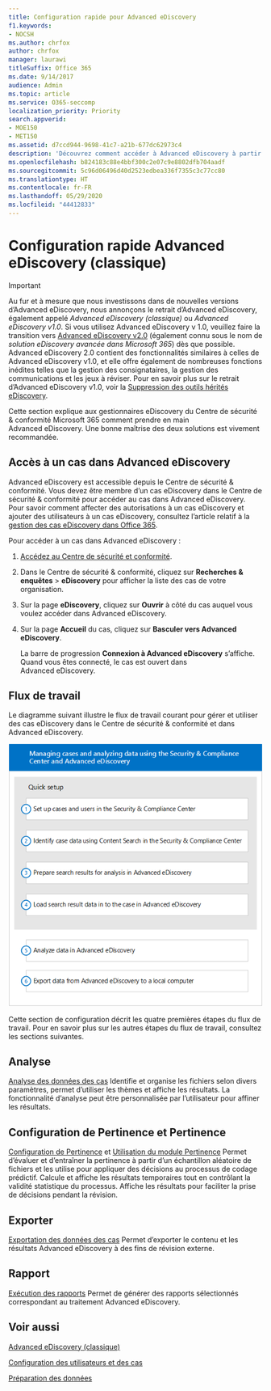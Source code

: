 ```yaml
---
title: Configuration rapide pour Advanced eDiscovery
f1.keywords:
- NOCSH
ms.author: chrfox
author: chrfox
manager: laurawi
titleSuffix: Office 365
ms.date: 9/14/2017
audience: Admin
ms.topic: article
ms.service: O365-seccomp
localization_priority: Priority
search.appverid:
- MOE150
- MET150
ms.assetid: d7ccd944-9698-41c7-a21b-677dc62973c4
description: 'Découvrez comment accéder à Advanced eDiscovery à partir du Centre de sécurité et conformité, et consulter un flux de travail classique pour utiliser Advanced eDiscovery.  '
ms.openlocfilehash: b824183c88e4bbf300c2e07c9e8802dfb704aadf
ms.sourcegitcommit: 5c96d06496d40d2523edbea336f7355c3c77cc80
ms.translationtype: HT
ms.contentlocale: fr-FR
ms.lasthandoff: 05/29/2020
ms.locfileid: "44412833"
---
```

# <a name="quick-setup-advanced-ediscovery-classic"></a>Configuration rapide Advanced eDiscovery (classique)

> [!IMPORTANT]
> Au fur et à mesure que nous investissons dans de nouvelles versions d’Advanced eDiscovery, nous annonçons le retrait d’Advanced eDiscovery, également appelé *Advanced eDiscovery (classique)* ou *Advanced eDiscovery v1.0*. Si vous utilisez Advanced eDiscovery v 1.0, veuillez faire la transition vers [Advanced eDiscovery v2.0](overview-ediscovery-20.md) (également connu sous le nom de *solution eDiscovery avancée dans Microsoft 365*) dès que possible. Advanced eDiscovery 2.0 contient des fonctionnalités similaires à celles de Advanced eDiscovery v1.0, et elle offre également de nombreuses fonctions inédites telles que la gestion des consignataires, la gestion des communications et les jeux à réviser. Pour en savoir plus sur le retrait d’Advanced eDiscovery v1.0, voir la [Suppression des outils hérités eDiscovery](legacy-ediscovery-retirement.md#advanced-ediscovery-v10). 

Cette section explique aux gestionnaires eDiscovery du Centre de sécurité &amp; conformité Microsoft 365 comment prendre en main Advanced eDiscovery. Une bonne maîtrise des deux solutions est vivement recommandée.
  
## <a name="accessing-a-case-in-advanced-ediscovery"></a>Accès à un cas dans Advanced eDiscovery

Advanced eDiscovery est accessible depuis le Centre de sécurité &amp; conformité. Vous devez être membre d’un cas eDiscovery dans le Centre de sécurité &amp; conformité pour accéder au cas dans Advanced eDiscovery. Pour savoir comment affecter des autorisations à un cas eDiscovery et ajouter des utilisateurs à un cas eDiscovery, consultez l’article relatif à la [gestion des cas eDiscovery dans Office 365](ediscovery-cases.md). 
  
Pour accéder à un cas dans Advanced eDiscovery : 
  
1. [Accédez au Centre de sécurité et conformité](go-to-the-securitycompliance-center.md). 
    
2. Dans le Centre de sécurité &amp; conformité, cliquez sur **Recherches &amp; enquêtes** \> **eDiscovery** pour afficher la liste des cas de votre organisation. 
    
3. Sur la page **eDiscovery**, cliquez sur **Ouvrir** à côté du cas auquel vous voulez accéder dans Advanced eDiscovery.
    
4. Sur la page **Accueil** du cas, cliquez sur **Basculer vers Advanced eDiscovery**.
    
    La barre de progression **Connexion à Advanced eDiscovery** s’affiche. Quand vous êtes connecté, le cas est ouvert dans Advanced eDiscovery. 
    
## <a name="workflow"></a>Flux de travail

Le diagramme suivant illustre le flux de travail courant pour gérer et utiliser des cas eDiscovery dans le Centre de sécurité &amp; conformité et dans Advanced eDiscovery.
  
![Ce diagramme présente le flux de travail en quatre phases de configuration d’Advanced eDiscovery, à savoir la configuration des utilisateurs et des cas, l’identification des données des cas, l’exportation et le traitement, puis les phases d’analyse et d’exportation vers l’ordinateur local.](../media/76589ccc-789d-4581-b3a8-98d339b05979.png)
  
Cette section de configuration décrit les quatre premières étapes du flux de travail. Pour en savoir plus sur les autres étapes du flux de travail, consultez les sections suivantes.
  
## <a name="analyze"></a>Analyse

[Analyse des données des cas](analyze-case-data-with-advanced-ediscovery.md) Identifie et organise les fichiers selon divers paramètres, permet d’utiliser les thèmes et affiche les résultats. La fonctionnalité d’analyse peut être personnalisée par l’utilisateur pour affiner les résultats. 
  
## <a name="relevance-setup-and-relevance"></a>Configuration de Pertinence et Pertinence

[Configuration de Pertinence](manage-relevance-setup-in-advanced-ediscovery.md) et [Utilisation du module Pertinence](use-relevance-in-advanced-ediscovery.md) Permet d’évaluer et d’entraîner la pertinence à partir d’un échantillon aléatoire de fichiers et les utilise pour appliquer des décisions au processus de codage prédictif. Calcule et affiche les résultats temporaires tout en contrôlant la validité statistique du processus. Affiche les résultats pour faciliter la prise de décisions pendant la révision. 
  
## <a name="export"></a>Exporter

[Exportation des données des cas](export-case-data-in-advanced-ediscovery.md) Permet d’exporter le contenu et les résultats Advanced eDiscovery à des fins de révision externe. 
  
## <a name="report"></a>Rapport

[Exécution des rapports](run-reports-in-advanced-ediscovery.md) Permet de générer des rapports sélectionnés correspondant au traitement Advanced eDiscovery. 
  
## <a name="see-also"></a>Voir aussi

[Advanced eDiscovery (classique)](office-365-advanced-ediscovery.md)
  
[Configuration des utilisateurs et des cas](set-up-users-and-cases-in-advanced-ediscovery.md)
  
[Préparation des données](prepare-data-for-advanced-ediscovery.md)

